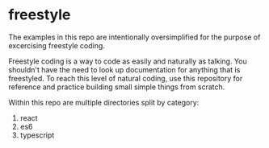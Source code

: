 # freestyle

The examples in this repo are intentionally oversimplified for the purpose of excercising freestyle coding.

Freestyle coding is a way to code as easily and naturally as talking. You shouldn't have the need to look up documentation for anything that is freestyled. To reach this level of natural coding, use this repository for reference and practice building small simple things from scratch.

Within this repo are multiple directories split by category:

1. react
2. es6
3. typescript


